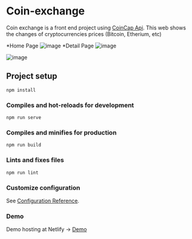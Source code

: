 # Coin-exchange

Coin exchange is a front end project using [CoinCap Api](https://docs.coincap.io/). This web shows the changes of cryptocurrencies prices (Bitcoin, Etherium, etc)

*Home Page
![image](https://user-images.githubusercontent.com/25336634/115157146-4413b400-a04d-11eb-87a4-2be1231dfbe6.png)
*Detail Page
![image](https://user-images.githubusercontent.com/25336634/115157178-64437300-a04d-11eb-83f4-d5078b3d8a59.png)

![image](https://user-images.githubusercontent.com/25336634/115157111-1890c980-a04d-11eb-8a2c-3cbf3901dfeb.png)


## Project setup
```
npm install
```

### Compiles and hot-reloads for development
```
npm run serve
```

### Compiles and minifies for production
```
npm run build
```

### Lints and fixes files
```
npm run lint
```

### Customize configuration
See [Configuration Reference](https://cli.vuejs.org/config/).

### Demo
Demo hosting at Netlify -> [Demo](https://cryptocrurrency.netlify.app/)

